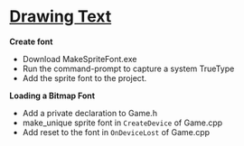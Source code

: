 # [Drawing Text](https://github.com/Microsoft/DirectXTK/wiki/Drawing-text)
**Create font**
- Download MakeSpriteFont.exe
- Run the command-prompt to capture a system TrueType
- Add the sprite font to the project.

**Loading a Bitmap Font**
- Add a private declaration to Game.h
- make_unique sprite font in `CreateDevice` of Game.cpp
- Add reset to the font in `OnDeviceLost` of Game.cpp